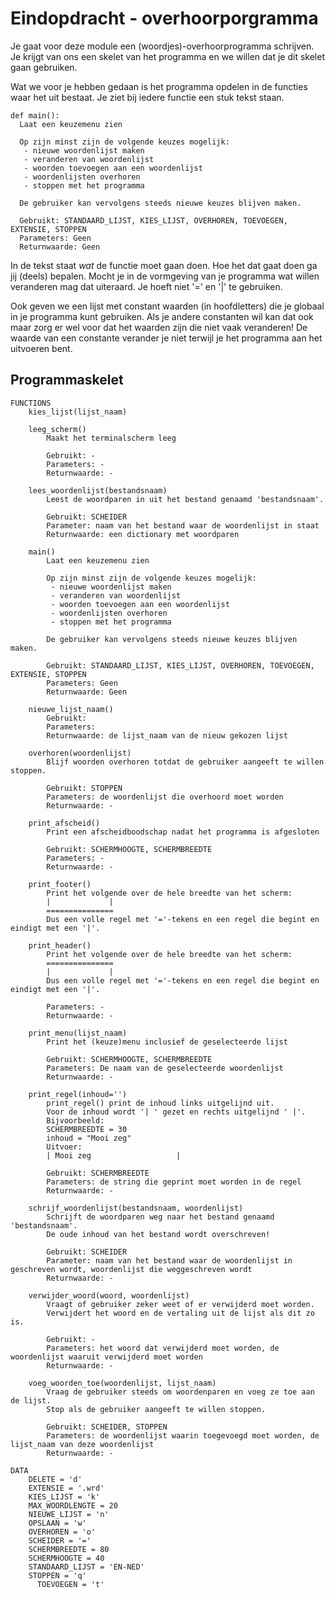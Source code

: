 # Eindopdracht - overhoorporgramma

Je gaat voor deze module een (woordjes)-overhoorprogramma schrijven. Je krijgt van ons een skelet van het programma en we willen dat je dit skelet gaan gebruiken.

Wat we voor je hebben gedaan is het programma opdelen in de functies waar het uit bestaat. Je ziet bij iedere functie een stuk tekst staan.

~~~
def main():
  Laat een keuzemenu zien

  Op zijn minst zijn de volgende keuzes mogelijk:
   - nieuwe woordenlijst maken
   - veranderen van woordenlijst
   - woorden toevoegen aan een woordenlijst
   - woordenlijsten overhoren
   - stoppen met het programma

  De gebruiker kan vervolgens steeds nieuwe keuzes blijven maken.

  Gebruikt: STANDAARD_LIJST, KIES_LIJST, OVERHOREN, TOEVOEGEN, EXTENSIE, STOPPEN
  Parameters: Geen
  Returnwaarde: Geen
~~~

In de tekst staat *wat* de functie moet gaan doen. Hoe het dat gaat doen ga jij (deels) bepalen. Mocht je in de vormgeving van je programma wat willen veranderen mag dat uiteraard. Je hoeft niet '=' en '|' te gebruiken.

Ook geven we een lijst met constant waarden (in hoofdletters) die je globaal in je programma kunt gebruiken. Als je andere constanten wil kan dat ook maar zorg er wel voor dat het waarden zijn die niet vaak veranderen! De waarde van een constante verander je niet terwijl je het programma aan het uitvoeren bent.

## Programmaskelet
~~~
FUNCTIONS
    kies_lijst(lijst_naam)

    leeg_scherm()
        Maakt het terminalscherm leeg

        Gebruikt: -
        Parameters: -
        Returnwaarde: -

    lees_woordenlijst(bestandsnaam)
        Leest de woordparen in uit het bestand genaamd 'bestandsnaam'.

        Gebruikt: SCHEIDER
        Parameter: naam van het bestand waar de woordenlijst in staat
        Returnwaarde: een dictionary met woordparen

    main()
        Laat een keuzemenu zien

        Op zijn minst zijn de volgende keuzes mogelijk:
         - nieuwe woordenlijst maken
         - veranderen van woordenlijst
         - woorden toevoegen aan een woordenlijst
         - woordenlijsten overhoren
         - stoppen met het programma

        De gebruiker kan vervolgens steeds nieuwe keuzes blijven maken.

        Gebruikt: STANDAARD_LIJST, KIES_LIJST, OVERHOREN, TOEVOEGEN, EXTENSIE, STOPPEN
        Parameters: Geen
        Returnwaarde: Geen

    nieuwe_lijst_naam()
        Gebruikt:
        Parameters:
        Returnwaarde: de lijst_naam van de nieuw gekozen lijst

    overhoren(woordenlijst)
        Blijf woorden overhoren totdat de gebruiker aangeeft te willen stoppen.

        Gebruikt: STOPPEN
        Parameters: de woordenlijst die overhoord moet worden
        Returnwaarde: -

    print_afscheid()
        Print een afscheidboodschap nadat het programma is afgesloten

        Gebruikt: SCHERMHOOGTE, SCHERMBREEDTE
        Parameters: -
        Returnwaarde: -

    print_footer()
        Print het volgende over de hele breedte van het scherm:
        |             |
        ===============
        Dus een volle regel met '='-tekens en een regel die begint en eindigt met een '|'.

    print_header()
        Print het volgende over de hele breedte van het scherm:
        ===============
        |             |
        Dus een volle regel met '='-tekens en een regel die begint en eindigt met een '|'.

        Parameters: -
        Returnwaarde: -

    print_menu(lijst_naam)
        Print het (keuze)menu inclusief de geselecteerde lijst

        Gebruikt: SCHERMHOOGTE, SCHERMBREEDTE
        Parameters: De naam van de geselecteerde woordenlijst
        Returnwaarde: -

    print_regel(inhoud='')
        print_regel() print de inhoud links uitgelijnd uit.
        Voor de inhoud wordt '| ' gezet en rechts uitgelijnd ' |'.
        Bijvoorbeeld:
        SCHERMBREEDTE = 30
        inhoud = "Mooi zeg"
        Uitvoer:
        | Mooi zeg                   |

        Gebruikt: SCHERMBREEDTE
        Parameters: de string die geprint moet worden in de regel
        Returnwaarde: -

    schrijf_woordenlijst(bestandsnaam, woordenlijst)
        Schrijft de woordparen weg naar het bestand genaamd 'bestandsnaam'.
        De oude inhoud van het bestand wordt overschreven!

        Gebruikt: SCHEIDER
        Parameter: naam van het bestand waar de woordenlijst in geschreven wordt, woordenlijst die weggeschreven wordt
        Returnwaarde: -

    verwijder_woord(woord, woordenlijst)
        Vraagt of gebruiker zeker weet of er verwijderd moet worden.
        Verwijdert het woord en de vertaling uit de lijst als dit zo is.

        Gebruikt: -
        Parameters: het woord dat verwijderd moet worden, de woordenlijst waaruit verwijderd moet worden
        Returnwaarde: -

    voeg_woorden_toe(woordenlijst, lijst_naam)
        Vraag de gebruiker steeds om woordenparen en voeg ze toe aan de lijst.
        Stop als de gebruiker aangeeft te willen stoppen.

        Gebruikt: SCHEIDER, STOPPEN
        Parameters: de woordenlijst waarin toegevoegd moet worden, de lijst_naam van deze woordenlijst
        Returnwaarde: -

DATA
    DELETE = 'd'
    EXTENSIE = '.wrd'
    KIES_LIJST = 'k'
    MAX_WOORDLENGTE = 20
    NIEUWE_LIJST = 'n'
    OPSLAAN = 'w'
    OVERHOREN = 'o'
    SCHEIDER = '='
    SCHERMBREEDTE = 80
    SCHERMHOOGTE = 40
    STANDAARD_LIJST = 'EN-NED'
    STOPPEN = 'q'
      TOEVOEGEN = 't'
~~~
